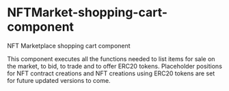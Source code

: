 # NFTMarket-shopping-cart-component
NFT Marketplace shopping cart component


This component executes all the functions needed to list items for sale on the market, to bid, to trade and to offer ERC20 tokens. Placeholder positions for NFT contract creations and NFT creations using ERC20 tokens are set for future updated versions to come.
